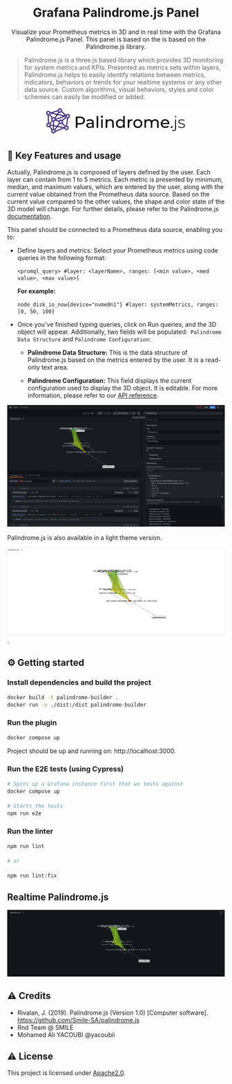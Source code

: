 <h1 align="center">
  Grafana Palindrome.js Panel
</h1>

<p align="center">
Visualize your Prometheus metrics in 3D and in real time with the Grafana Palindrome.js Panel. This panel is based on the is based on the <a src='https://github.com/Smile-SA/palindrome.js/'>Palindrome.js</a> library.
</p>

> Palindrome.js is a three.js based library which provides 3D monitoring for system metrics and KPIs. Presented as metrics sets within layers, Palindrome.js helps to easily identify relations between metrics, indicators, behaviors or trends for your realtime systems or any other data source. Custom algorithms, visual behaviors, styles and color schemes can easily be modified or added.


<p align="center">
    <a href="https://github.com/Smile-SA/palindrome.js/">
      <img src="./src/img/Palindrome.js-logo-and-title.jpg" alt="Grafana Palindrome.js Panel" width=350">
    </a>
</p>

## 🎯 Key Features and usage
Actually, Palindrome.js is composed of layers defined by the user. Each layer can contain from 1 to 5 metrics. Each metric is presented by minimum, median, and maximum values, which are entered by the user, along with the current value obtained from the Prometheus data source. Based on the current value compared to the other values, the shape and color state of the 3D model will change. For further details, please refer to the Palindrome.js [documentation](https://github.com/Smile-SA/palindrome.js/wiki).

This panel should be connected to a Prometheus data source, enabling you to:

- Define layers and metrics: Select your Prometheus metrics using code queries in the following format:
  ```Promql
  <promql_query> #layer: <layerName>, ranges: [<min value>, <med value>, <max value>]
  ```
  **For example:**
  ```
  node_disk_io_now{device="nvme0n1"} #layer: systemMetrics, ranges: [0, 50, 100]
  ```
- Once you've finished typing queries, click on Run queries, and the 3D object will appear. Additionally, two fields will be populated:` Palindrome Data Structure` and `Palindrome Configuration`:

  - **Palindrome Data Structure:** This is the data structure of Palindrome.js based on the metrics entered by the user. It is a read-only text area.

  - **Palindrome Configuration:** This field displays the current configuration used to display the 3D object. It is editable. For more information, please refer to our [API reference](https://github.com/Smile-SA/palindrome.js/wiki/API-Reference).

![Palindrome.js integration in Grafana](src/img/dashboard.png)

Palindrome.js is also available in a light theme version.

![Palindrome.js light](src/img/light-panel.png).


## ⚙️ Getting started

### Install dependencies and build the project

   ```bash
   docker build -t palindrome-builder .
   docker run -v ./dist:/dist palindrome-builder
   ```

### Run the plugin

   ```bash
   docker compose up
   ```
   Project should be up and running on: http://localhost:3000.

### Run the E2E tests (using Cypress)

   ```bash
   # Spins up a Grafana instance first that we tests against
   docker compose up

   # Starts the tests
   npm run e2e
   ```

### Run the linter

   ```bash
   npm run lint

   # or

   npm run lint:fix
   ```



## Realtime Palindrome.js
![Palindrome.js integration in Grafana](src/img/realtime.gif)

## ⚠️ Credits
- Rivalan, J. (2019). Palindrome.js (Version 1.0) [Computer software]. https://github.com/Smile-SA/palindrome.js
- Rnd Team @ SMILE
- Mohamed Ali YACOUBI @yacoubii

## ⚠️ License

This project is licensed under [Apache2.0](./LICENSE).
